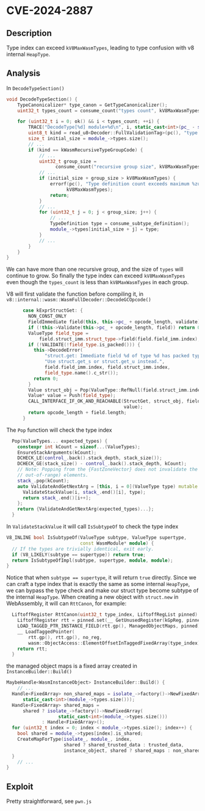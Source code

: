 # CVE-2024-2887

## Description

Type index can exceed `kV8MaxWasmTypes`, leading to type confusion with v8 internal `HeapType`.

## Analysis

In `DecodeTypeSection()`

```cpp
void DecodeTypeSection() { 
    TypeCanonicalizer* type_canon = GetTypeCanonicalizer();
    uint32_t types_count = consume_count("types count", kV8MaxWasmTypes);

    for (uint32_t i = 0; ok() && i < types_count; ++i) {
        TRACE("DecodeType[%d] module+%d\n", i, static_cast<int>(pc_ - start_));
        uint8_t kind = read_u8<Decoder::FullValidationTag>(pc(), "type kind");
        size_t initial_size = module_->types.size();
        // ...
        if (kind == kWasmRecursiveTypeGroupCode) { 
            // ... 
            uint32_t group_size = 
                  consume_count("recursive group size", kV8MaxWasmTypes); 
            // ... 
            if (initial_size + group_size > kV8MaxWasmTypes) {
                errorf(pc(), "Type definition count exceeds maximum %zu", 
                      kV8MaxWasmTypes);  
                return; 
            } 
            // ... 
            for (uint32_t j = 0; j < group_size; j++) { 
                // ... 
                TypeDefinition type = consume_subtype_definition(); 
                module_->types[initial_size + j] = type; 
            } 
            // ... 
        }
    }
} 
```
We can have more than one recursive group, and the size of `types` will continue to grow. So finally the type index can exceed `kV8MaxWasmTypes` even though the `types_count` is less than `kV8MaxWasmTypes` in each group.

V8 will first validate the function before compiling it, in `v8::internal::wasm::WasmFullDecoder::DecodeGCOpcode()`
```cpp
      case kExprStructGet: {
        NON_CONST_ONLY
        FieldImmediate field(this, this->pc_ + opcode_length, validate);
        if (!this->Validate(this->pc_ + opcode_length, field)) return 0;
        ValueType field_type =
            field.struct_imm.struct_type->field(field.field_imm.index);
        if (!VALIDATE(!field_type.is_packed())) {
          this->DecodeError(
              "struct.get: Immediate field %d of type %d has packed type %s. "
              "Use struct.get_s or struct.get_u instead.",
              field.field_imm.index, field.struct_imm.index,
              field_type.name().c_str());
          return 0;
        }
        Value struct_obj = Pop(ValueType::RefNull(field.struct_imm.index));
        Value* value = Push(field_type);
        CALL_INTERFACE_IF_OK_AND_REACHABLE(StructGet, struct_obj, field, true,
                                           value);
        return opcode_length + field.length;
      }
```

The `Pop` function will check the type index
```cpp
  Pop(ValueTypes... expected_types) {
    constexpr int kCount = sizeof...(ValueTypes);
    EnsureStackArguments(kCount);
    DCHECK_LE(control_.back().stack_depth, stack_size());
    DCHECK_GE(stack_size() - control_.back().stack_depth, kCount);
    // Note: Popping from the {FastZoneVector} does not invalidate the old (now
    // out-of-range) elements.
    stack_.pop(kCount);
    auto ValidateAndGetNextArg = [this, i = 0](ValueType type) mutable {
      ValidateStackValue(i, stack_.end()[i], type);
      return stack_.end()[i++];
    };
    return {ValidateAndGetNextArg(expected_types)...};
  }
```
In `ValidateStackValue` it will call `IsSubtypeOf` to check the type index
```cpp
V8_INLINE bool IsSubtypeOf(ValueType subtype, ValueType supertype,
                           const WasmModule* module) {
  // If the types are trivially identical, exit early.
  if (V8_LIKELY(subtype == supertype)) return true;
  return IsSubtypeOfImpl(subtype, supertype, module, module);
}
```

Notice that when `subtype == supertype`, it will return `true` directly. Since we can craft a type index that is exactly the same as some internal `HeapType`, we can bypass the type check and make our struct type become subtype of the internal `HeapType`.
When creating a new object with `struct.new` in WebAssembly, it will can `RttCanon`, for example:
```cpp
  LiftoffRegister RttCanon(uint32_t type_index, LiftoffRegList pinned) {
    LiftoffRegister rtt = pinned.set(__ GetUnusedRegister(kGpReg, pinned));
    LOAD_TAGGED_PTR_INSTANCE_FIELD(rtt.gp(), ManagedObjectMaps, pinned);
    __ LoadTaggedPointer(
        rtt.gp(), rtt.gp(), no_reg,
        wasm::ObjectAccess::ElementOffsetInTaggedFixedArray(type_index));
    return rtt;
  }
```

the managed object maps is a fixed array created in `InstanceBuilder::Build()`
```cpp
MaybeHandle<WasmInstanceObject> InstanceBuilder::Build() {
    // ...
  Handle<FixedArray> non_shared_maps = isolate_->factory()->NewFixedArray(
      static_cast<int>(module_->types.size()));
  Handle<FixedArray> shared_maps =
      shared ? isolate_->factory()->NewFixedArray(
                   static_cast<int>(module_->types.size()))
             : Handle<FixedArray>();
  for (uint32_t index = 0; index < module_->types.size(); index++) {
    bool shared = module_->types[index].is_shared;
    CreateMapForType(isolate_, module_, index,
                     shared ? shared_trusted_data : trusted_data,
                     instance_object, shared ? shared_maps : non_shared_maps);
  }
    // ...
}
```

## Exploit

Pretty straightforward, see `pwn.js`
